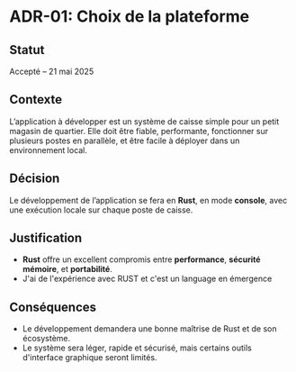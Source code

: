 # ADR-01: Choix de la plateforme

## Statut
Accepté – 21 mai 2025

## Contexte
L’application à développer est un système de caisse simple pour un petit magasin de quartier. Elle doit être fiable, performante, fonctionner sur plusieurs postes en parallèle, et être facile à déployer dans un environnement local.

## Décision
Le développement de l’application se fera en **Rust**, en mode **console**, avec une exécution locale sur chaque poste de caisse.

## Justification
- **Rust** offre un excellent compromis entre **performance**, **sécurité mémoire**, et **portabilité**.
- J'ai de l'expérience avec RUST et c'est un language en émergence
## Conséquences
- Le développement demandera une bonne maîtrise de Rust et de son écosystème.
- Le système sera léger, rapide et sécurisé, mais certains outils d'interface graphique seront limités.

